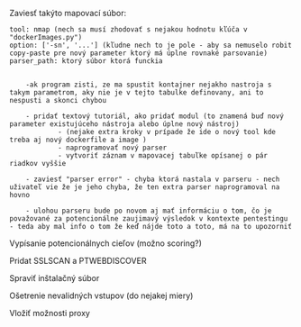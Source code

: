 

Zaviesť takýto mapovací súbor:

    tool: nmap (nech sa musí zhodovať s nejakou hodnotu kľúča v "dockerImages.py")
    option: ['-sn', '...'] (kľudne nech to je pole - aby sa nemuselo robit copy-paste pre nový parameter ktorý má úplne rovnaké parsovanie)
    parser_path: ktorý súbor ktorá funckia


        -ak program zisti, ze ma spustit kontajner nejakho nastroja s takym parametrom, aky nie je v tejto tabulke definovany, ani to nespusti a skonci chybou

        - pridať textový tutoriál, ako pridať modul (to znamená buď nový parameter existujúceho nástroja alebo úplne nový nástroj)
                - (nejake extra kroky v prípade že ide o nový tool kde treba aj nový dockerfile a image )
                - naprogramovať nový parser
                - vytvoriť záznam v mapovacej tabuľke opísanej o pár riadkov vyššie 

        - zaviesť "parser error" - chyba ktorá nastala v parseru - nech uživateľ vie že je jeho chyba, že ten extra parser naprogramoval na hovno

        - ulohou parseru bude po novom aj mať informáciu o tom, čo je považované za potencionálne zaujimavý výsledok v kontexte pentestingu - teda aby mal info o tom že keď nájde toto a toto, má na to upozorniť


Vypísanie potencionálnych cieľov (možno scoring?)

Pridat SSLSCAN a PTWEBDISCOVER

Spraviť inštalačný súbor

Ošetrenie nevalidných vstupov (do nejakej miery)

Vložiť možnosti proxy 

